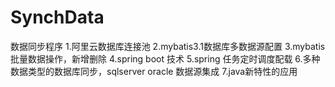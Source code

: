 # SynchData
数据同步程序
1.阿里云数据库连接池
2.mybatis3.1数据库多数据源配置
3.mybatis 批量数据操作，新增删除
4.spring boot 技术
5.spring 任务定时调度配载
6.多种数据类型的数据库同步，sqlserver oracle 数据源集成
7.java新特性的应用
